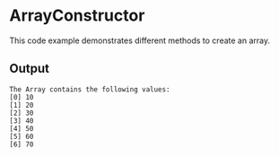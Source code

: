 # ArrayConstructor
This code example demonstrates different methods to create an array.

## Output
```
The Array contains the following values:
[0] 10
[1] 20
[2] 30
[3] 40
[4] 50
[5] 60
[6] 70
```
